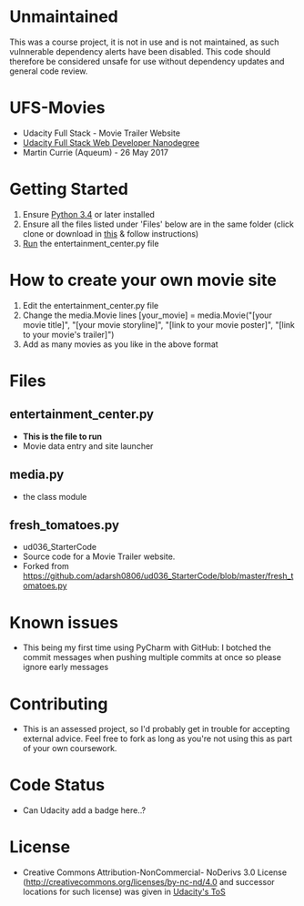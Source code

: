 # Unmaintained

This was a course project, it is not in use and is not maintained, as such vulnnerable dependency alerts have been disabled.  This code should therefore be considered unsafe for use without dependency updates and general code review.

# UFS-Movies
- Udacity Full Stack - Movie Trailer Website
- [Udacity Full Stack Web Developer Nanodegree](
https://www.udacity.com/course/full-stack-web-developer-nanodegree--nd004) 
- Martin Currie (Aqueum) - 26 May 2017

# Getting Started
1. Ensure [Python 3.4](https://www.python.org/downloads/) or later installed
2. Ensure all the files listed under 'Files' below are in the same folder
(click clone or download in [this](https://github.com/Aqueum/UFS-Movies) & follow instructions)
3. [Run](http://pythoncentral.io/execute-python-script-file-shell/) the entertainment_center.py file

# How to create your own movie site
1. Edit the entertainment_center.py file
2. Change the media.Movie lines
[your_movie] = media.Movie("[your movie title]", "[your movie storyline]", "[link to your movie poster]", 
"[link to your movie's trailer]")
3. Add as many movies as you like in the above format

# Files
## entertainment_center.py
- **This is the file to run**
- Movie data entry and site launcher 

## media.py
- the class module

## fresh_tomatoes.py
- ud036_StarterCode
- Source code for a Movie Trailer website.
- Forked from https://github.com/adarsh0806/ud036_StarterCode/blob/master/fresh_tomatoes.py

# Known issues
- This being my first time using PyCharm with GitHub: I botched the commit messages when pushing multiple commits 
at once so please ignore early messages

# Contributing
- This is an assessed project, so I'd probably get in trouble for accepting external advice.
Feel free to fork as long as you're not using this as part of your own coursework.

# Code Status
- Can Udacity add a badge here..?

# License
- Creative Commons Attribution-NonCommercial- NoDerivs 3.0 License (http://creativecommons.org/licenses/by-nc-nd/4.0 and 
successor locations for such license)
was given in [Udacity's ToS](https://www.udacity.com/legal)
